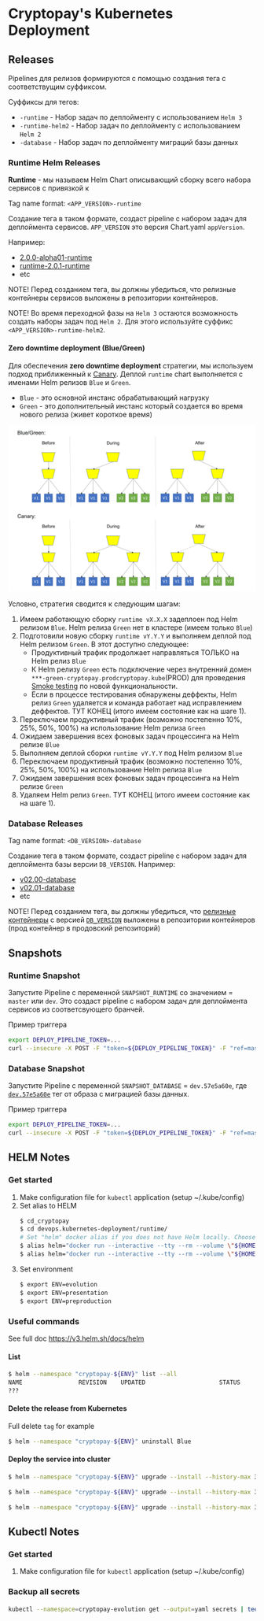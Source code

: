 # Cryptopay's Kubernetes Deployment

## Releases

Pipelines для релизов формируются с помощью создания тега с соответствущим суффиксом.

Суффиксы для тегов:

* `-runtime` - Набор задач по деплойменту с использованием `Helm 3`
* `-runtime-helm2` - Набор задач по деплойменту с использованием `Helm 2`
* `-database` -  Набор задач по деплойменту миграций базы данных

### Runtime Helm Releases

**Runtime** - мы называем Helm Chart описывающий сборку всего набора сервисов с привязкой к 

Tag name format: `<APP_VERSION>-runtime`

Создание тега в таком формате, создаст pipeline с набором задач для деплоймента сервисов. `APP_VERSION` это версия Chart.yaml `appVersion`.

Например:
* [2.0.0-alpha01-runtime](https://gitlab.wnb:28443/cryptopay/devops/kubernetes-deployment/-/tags/2.0.0-alpha01-runtime)
* [runtime-2.0.1-runtime](https://gitlab.wnb:28443/cryptopay/devops/kubernetes-deployment/-/tags/2.0.1-runtime)
* etc

NOTE! Перед созданием тега, вы должны убедиться, что релизные контейнеры сервисов выложены в репозитории контейнеров.

NOTE! Во время переходной фазы на `Helm 3` остаются возможность создать наборы задач под `Helm 2`. Для этого используйте суффикс `<APP_VERSION>-runtime-helm2`.

#### Zero downtime deployment (Blue/Green)

Для обеспечения **zero downtime deployment** стратегии, мы используем подход приближенный к [Canary](https://martinfowler.com/bliki/CanaryRelease.html). Деплой `runtime` chart выполняется с именами Helm релизов `Blue` и `Green`.

* `Blue` - это основной инстанс обрабатывающий нагрузку
* `Green` - это дополнительный инстанс который создается во время нового релиза (живет короткое время)

![zero-downtime-deployment-strategy.png](./README.files/zero-downtime-deployment-strategy.png)

Условно, стратегия сводится к следующим шагам:

1. Имеем работающую сборку `runtime vX.X.X` задеплоен под Helm релизом `Blue`. Helm релиза `Green` нет в кластере (имеем только `Blue`)
1. Подготовили новую сборку `runtime vY.Y.Y` и выполняем деплой под Helm релизом `Green`. В этот доступно следующее:
	* Продуктивный трафик продолжает направляться ТОЛЬКО на Helm релиз `Blue`
	* К Helm релизу `Green` есть подключение через внутренний домен `***-green-cryptopay.prodcryptopay.kube`(PROD) для проведения [Smoke testing](https://en.wikipedia.org/wiki/Smoke_testing_(software)) по новой функциональности.
	* Если в процессе тестирования обнаружены деффекты, Helm релиз `Green` удаляется и команда работает над исправлением деффектов. ТУТ КОНЕЦ (итого имеем состояние как на шаге 1).
1. Переключаем продуктивный трафик (возможно постепенно 10%, 25%, 50%, 100%) на использование Helm релиза `Green`
1. Ожидаем завершения всех фоновых задач процессинга на Helm релизе `Blue`
1. Выполняем деплой сборки `runtime vY.Y.Y` под Helm релизом `Blue`
1. Переключаем продуктивный трафик (возможно постепенно 10%, 25%, 50%, 100%) на использование Helm релиза `Blue`
1. Ожидаем завершения всех фоновых задач процессинга на Helm релизе `Green`
1. Удаляем Helm релиз `Green`. ТУТ КОНЕЦ (итого имеем состояние как на шаге 1).


### Database Releases

Tag name format: `<DB_VERSION>-database`

Создание тега в таком формате, создаст pipeline с набором задач для деплоймента базы версии `DB_VERSION`.
Например:
* [v02.00-database](https://gitlab.wnb:28443/cryptopay/devops/kubernetes-deployment/-/tags/v02.00-database)
* [v02.01-database](https://gitlab.wnb:28443/cryptopay/devops/kubernetes-deployment/-/tags/v02.01-database)
* etc

NOTE! Перед созданием тега, вы должны убедиться, что [релизные контейнеры](https://gitlab.wnb:28443/cryptopay/database/pipelines) с версией [`DB_VERSION`](https://gitlab.wnb:28443/cryptopay/database/-/tags) выложены в репозитории контейнеров (прод контейнер в продовский репозиторий)

## Snapshots

### Runtime Snapshot

Запустите Pipeline с переменной `SNAPSHOT_RUNTIME` со значением = `master` или `dev`. Это создаст pipeline с набором задач для деплоймента сервисов из соответсвующего бранчей.

Пример триггера
```bash
export DEPLOY_PIPELINE_TOKEN=...
curl --insecure -X POST -F "token=${DEPLOY_PIPELINE_TOKEN}" -F "ref=master" -F "variables[SNAPSHOT_RUNTIME]=dev" https://gitlab.wnb:28443/api/v4/projects/684/trigger/pipeline
```
### Database Snapshot

Запустите Pipeline с переменной `SNAPSHOT_DATABASE` = `dev.57e5a60e`, где [`dev.57e5a60e`](https://gitlab.wnb:28443/cryptopay/database/pipelines) тег от образа с миграцией базы данных.

Пример триггера
```bash
export DEPLOY_PIPELINE_TOKEN=...
curl --insecure -X POST -F "token=${DEPLOY_PIPELINE_TOKEN}" -F "ref=master" -F "variables[SNAPSHOT_DATABASE]=dev.57e5a60e" https://gitlab.wnb:28443/api/v4/projects/684/trigger/pipeline
```


## HELM Notes

### Get started
1. Make configuration file for `kubectl` application (setup ~/.kube/config)
1. Set alias to HELM
	```bash
	$ cd_cryptopay
	$ cd devops.kubernetes-deployment/runtime/
	# Set "helm" docker alias if you does not have Helm locally. Choose one of following:
	$ alias helm="docker run --interactive --tty --rm --volume \"${HOME}/.kube/config:/root/.kube/config\" --volume \"$(pwd):/apps\" --entrypoint /usr/bin/helm harbor.infra.kube/infra/helm:3"
	$ alias helm="docker run --interactive --tty --rm --volume \"${HOME}/.kube/config:/root/.kube/config\" --volume \"$(pwd):/apps\" alpine/helm:3.2.0"
	```
1. Set environment
	```bash
	$ export ENV=evolution
	$ export ENV=presentation
	$ export ENV=preproduction
	```
### Useful commands
See full doc https://v3.helm.sh/docs/helm

#### List
```bash
$ helm --namespace "cryptopay-${ENV}" list --all
NAME             	REVISION	UPDATED                 	STATUS  	CHART                  	APP VERSION	NAMESPACE
???
```

#### Delete the release from Kubernetes
Full delete `tag` for example
```bash
$ helm --namespace "cryptopay-${ENV}" uninstall Blue
```

#### Deploy the service into cluster
```bash
$ helm --namespace "cryptopay-${ENV}" upgrade --install --history-max 3 --values "values-base.yaml" --values "values.${ENV}.yaml" Blue .
```

```bash
$ helm --namespace "cryptopay-${ENV}" upgrade --install --history-max 3 --values "values-base.yaml" --values "values.${ENV}.yaml" --set "application.processing.serviceImage=devdocker.infra.kube/cryptopay/cpservice/snapshot" --set "application.processing.tag=2-1-38-hotfix" tag .
```

```bash
$ helm --namespace "cryptopay-${ENV}" upgrade --install --history-max 3 --values "values-base.yaml" --values "values.${ENV}.yaml" --set "application.processing.tag=master" --set "application.api.tag=master" tag .
```


## Kubectl Notes

### Get started
1. Make configuration file for `kubectl` application (setup ~/.kube/config)

### Backup all secrets

```bash
kubectl --namespace=cryptopay-evolution get --output=yaml secrets | tee bakup-cryptopay-evolution-secrets.yaml
```
